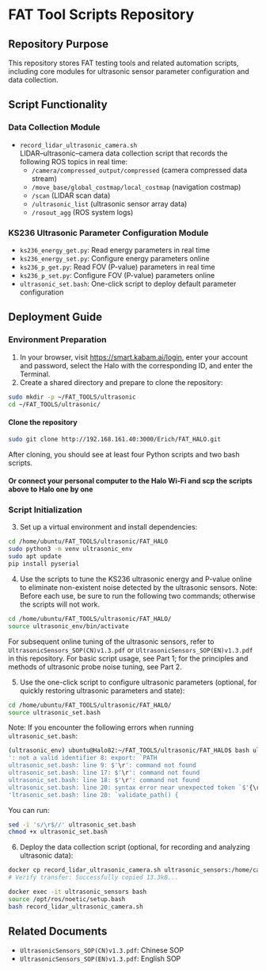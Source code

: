 # FAT Tool Scripts Repository

## Repository Purpose
This repository stores FAT testing tools and related automation scripts, including core modules for ultrasonic sensor parameter configuration and data collection.

## Script Functionality

### Data Collection Module
- `record_lidar_ultrasonic_camera.sh`  
LIDAR–ultrasonic–camera data collection script that records the following ROS topics in real time:
  - `/camera/compressed_output/compressed` (camera compressed data stream)
  - `/move_base/global_costmap/local_costmap` (navigation costmap)
  - `/scan` (LIDAR scan data)
  - `/ultrasonic_list` (ultrasonic sensor array data)
  - `/rosout_agg` (ROS system logs)

### KS236 Ultrasonic Parameter Configuration Module
- `ks236_energy_get.py`: Read energy parameters in real time
- `ks236_energy_set.py`: Configure energy parameters online
- `ks236_p_get.py`: Read FOV (P-value) parameters in real time
- `ks236_p_set.py`: Configure FOV (P-value) parameters online
- `ultrasonic_set.bash`: One-click script to deploy default parameter configuration

## Deployment Guide

### Environment Preparation
1. In your browser, visit https://smart.kabam.ai/login, enter your account and password, select the Halo with the corresponding ID, and enter the Terminal.
2. Create a shared directory and prepare to clone the repository:
```bash
sudo mkdir -p ~/FAT_TOOLS/ultrasonic
cd ~/FAT_TOOLS/ultrasonic/
```
#### Clone the repository
```bash
sudo git clone http://192.168.161.40:3000/Erich/FAT_HALO.git
```
After cloning, you should see at least four Python scripts and two bash scripts.
#### Or connect your personal computer to the Halo Wi‑Fi and scp the scripts above to Halo one by one

### Script Initialization
3. Set up a virtual environment and install dependencies:
```bash
cd /home/ubuntu/FAT_TOOLS/ultrasonic/FAT_HALO
sudo python3 -m venv ultrasonic_env
sudo apt update 
pip install pyserial

```
4. Use the scripts to tune the KS236 ultrasonic energy and P-value online to eliminate non-existent noise detected by the ultrasonic sensors.
Note: Before each use, be sure to run the following two commands; otherwise the scripts will not work.
```bash
cd /home/ubuntu/FAT_TOOLS/ultrasonic/FAT_HALO/
source ultrasonic_env/bin/activate

```
For subsequent online tuning of the ultrasonic sensors, refer to `UltrasonicSensors_SOP(CN)v1.3.pdf` or `UltrasonicSensors_SOP(EN)v1.3.pdf` in this repository. For basic script usage, see Part 1; for the principles and methods of ultrasonic probe noise tuning, see Part 2.

5. Use the one-click script to configure ultrasonic parameters (optional, for quickly restoring ultrasonic parameters and state):
```bash
cd /home/ubuntu/FAT_TOOLS/ultrasonic/FAT_HALO/
source ultrasonic_set.bash
```
Note: If you encounter the following errors when running `ultrasonic_set.bash`:
```bash
(ultrasonic_env) ubuntu@Halo82:~/FAT_TOOLS/ultrasonic/FAT_HALO$ bash ultrasonic_set.bash
': not a valid identifier 8: export: `PATH
ultrasonic_set.bash: line 9: $'\r': command not found
ultrasonic_set.bash: line 17: $'\r': command not found
ultrasonic_set.bash: line 18: $'\r': command not found
ultrasonic_set.bash: line 20: syntax error near unexpected token `$'{\r''
'ltrasonic_set.bash: line 20: `validate_path() {

```
You can run:
```bash
sed -i 's/\r$//' ultrasonic_set.bash
chmod +x ultrasonic_set.bash

```

6. Deploy the data collection script (optional, for recording and analyzing ultrasonic data):
```bash
docker cp record_lidar_ultrasonic_camera.sh ultrasonic_sensors:/home/catkin_ws
# Verify transfer: Successfully copied 13.3kB...

docker exec -it ultrasonic_sensors bash
source /opt/ros/noetic/setup.bash
bash record_lidar_ultrasonic_camera.sh
```

## Related Documents
- `UltrasonicSensors_SOP(CN)v1.3.pdf`: Chinese SOP
- `UltrasonicSensors_SOP(EN)v1.3.pdf`: English SOP